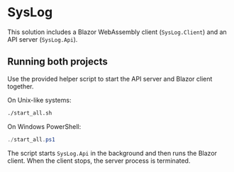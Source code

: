 # SysLog

This solution includes a Blazor WebAssembly client (`SysLog.Client`) and an API server (`SysLog.Api`).

## Running both projects

Use the provided helper script to start the API server and Blazor client together.

On Unix-like systems:

```bash
./start_all.sh
```

On Windows PowerShell:

```powershell
./start_all.ps1
```

The script starts `SysLog.Api` in the background and then runs the Blazor client. When the client stops, the server process is terminated.

